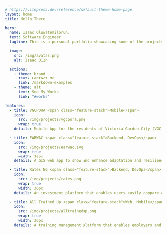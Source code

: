 ```yaml
---
# https://vitepress.dev/reference/default-theme-home-page
layout: home
title: Hello There

hero:
  name: Isaac Oluwatemilorun.
  text: Software Engineer
  tagline: This is a personal portfolio showcasing some of the projects I've worked on and a knowledge base containing notes on experimentations, discoveries (both technical and non-technical) and work flows of achieving tasks.

  image:
    src: /img/avatar.png
    alt: Isaac O12n

  actions:
    - theme: brand
      text: Contact Me
      link: /markdown-examples
    - theme: alt
      text: See My Works
      link: "#works"

features:
  - title: VGCPORA <span class="feature-stack">Mobile</span>
    icon:
      src: /img/projects/vgcpora.png
      wrap: true
    details: Mobile App for the residents of Victoria Garden City (VGC) to manage visitor check-ins, enhance security and simplify bills payments.

  - title: EARWAC <span class="feature-stack">Backend, DevOps</span>
    icon:
      src: /img/projects/earwac.svg
      wrap: true
      width: 36px
    details: A GIS web app to show and enhance adaptation and resilience against coastal multi-hazards along the West African coast—Senegal to Cameroon.

  - title: Rates NG <span class="feature-stack">Backend, DevOps</span>
    icon:
      src: /img/projects/rates.png
      wrap: true
      width: 36px
    details: An investment platform that enables users easily compare and invest in a selected fixed income assets at any time.

  - title: All Trained Up <span class="feature-stack">Web, Mobile</span>
    icon:
      src: /img/projects/alltrainedup.png
      wrap: true
      width: 36px
    details: A training management platform that enables employers and employees handle all of their training needs conveniently.
---
```


